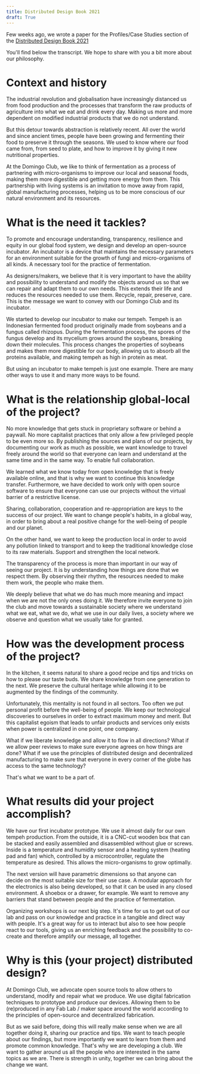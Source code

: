 ```yaml
---
title: Distributed Design Book 2021
draft: True
---
```


Few weeks ago, we wrote a paper for the Profiles/Case Studies section of the [Distributed Design Book 2021](https://distributeddesign.eu/call-for-authors-this-is-distributed-design-book/)

You'll find below the transcript. We hope to share with you a bit more about our philosophy.


# Context and history

The industrial revolution and globalisation have increasingly distanced us from food production and the processes that transform the raw products of agriculture into what we eat and drink every day. Making us more and more dependent on modified industrial products that we do not understand.

But this detour towards abstraction is relatively recent. All over the world and since ancient times, people have been growing and fermenting their food to preserve it through the seasons. We used to know where our food came from, from seed to plate, and how to improve it by giving it new nutritional properties.

At the Domingo Club, we like to think of fermentation as a process of partnering with micro-organisms to improve our local and seasonal foods, making them more digestible and getting more energy from them. This partnership with living systems is an invitation to move away from rapid, global manufacturing processes, helping us to be more conscious of our natural environment and its resources.


# What is the need it tackles?

To promote and encourage understanding, transparency, resilience and equity in our global food system, we design and develop an open-source incubator. An incubator is a device that maintains the necessary parameters for an environment suitable for the growth of fungi and micro-organisms of all kinds. A necessary tool for the practice of fermentation.

As designers/makers, we believe that it is very important to have the ability and possibility to understand and modify the objects around us so that we can repair and adapt them to our own needs. This extends their life and reduces the resources needed to use them. Recycle, repair, preserve, care. This is the message we want to convey with our Domingo Club and its incubator.

We started to develop our incubator to make our tempeh. Tempeh is an Indonesian fermented food product originally made from soybeans and a fungus called rhizopus. During the fermentation process, the spores of the fungus develop and its mycelium grows around the soybeans, breaking down their molecules. This process changes the properties of soybeans and makes them more digestible for our body, allowing us to absorb all the proteins available, and making tempeh as high in protein as meat.

But using an incubator to make tempeh is just one example. There are many other ways to use it and many more ways to be found.


# What is the relationship global-local of the project?

No more knowledge that gets stuck in proprietary software or behind a paywall. No more capitalist practices that only allow a few privileged people to be even more so. By publishing the sources and plans of our projects, by documenting our work as much as possible, we want knowledge to travel freely around the world so that everyone can learn and understand at the same time and in the same way. To enable full collaboration.

We learned what we know today from open knowledge that is freely available online, and that is why we want to continue this knowledge transfer. Furthermore, we have decided to work only with open source software to ensure that everyone can use our projects without the virtual barrier of a restrictive license.

Sharing, collaboration, cooperation and re-appropriation are keys to the success of our project. We want to change people's habits, in a global way, in order to bring about a real positive change for the well-being of people and our planet.

On the other hand, we want to keep the production local in order to avoid any pollution linked to transport and to keep the traditional knowledge close to its raw materials. Support and strengthen the local network.

The transparency of the process is more than important in our way of seeing our project. It is by understanding how things are done that we respect them. By observing their rhythm, the resources needed to make them work, the people who make them.

We deeply believe that what we do has much more meaning and impact when we are not the only ones doing it. We therefore invite everyone to join the club and move towards a sustainable society where we understand what we eat, what we do, what we use in our daily lives, a society where we observe and question what we usually take for granted.


# How was the development process of the project?

In the kitchen, it seems natural to share a good recipe and tips and tricks on how to please our taste buds. We share knowledge from one generation to the next. We preserve the cultural heritage while allowing it to be augmented by the findings of the community.

Unfortunately, this mentality is not found in all sectors. Too often we put personal profit before the well-being of people. We keep our technological discoveries to ourselves in order to extract maximum money and merit. But this capitalist egoism that leads to unfair products and services only exists when power is centralized in one point, one company.

What if we liberate knowledge and allow it to flow in all directions? What if we allow peer reviews to make sure everyone agrees on how things are done? What if we use the principles of distributed design and decentralized manufacturing to make sure that everyone in every corner of the globe has access to the same technology?

That's what we want to be a part of.


# What results did your project accomplish?

We have our first incubator prototype. We use it almost daily for our own tempeh production. From the outside, it is a CNC-cut wooden box that can be stacked and easily assembled and disassembled without glue or screws. Inside is a temperature and humidity sensor and a heating system (heating pad and fan) which, controlled by a microcontroller, regulate the temperature as desired. This allows the micro-organisms to grow optimally.

The next version will have parametric dimensions so that anyone can decide on the most suitable size for their use case. A modular approach for the electronics is also being developed, so that it can be used in any closed environment. A shoebox or a drawer, for example. We want to remove any barriers that stand between people and the practice of fermentation.

Organizing workshops is our next big step. It's time for us to get out of our lab and pass on our knowledge and practice in a tangible and direct way with people. It's a great way for us to interact but also to see how people react to our tools, giving us an enriching feedback and the possibility to co-create and therefore amplify our message, all together.


# Why is this (your project) distributed design?

At Domingo Club, we advocate open source tools to allow others to understand, modify and repair what we produce. We use digital fabrication techniques to prototype and produce our devices. Allowing them to be (re)produced in any Fab Lab / maker space around the world according to the principles of open-source and decentralized fabrication.

But as we said before, doing this will really make sense when we are all together doing it, sharing our practice and tips. We want to teach people about our findings, but more importantly we want to learn from them and promote common knowledge. That's why we are developing a club. We want to gather around us all the people who are interested in the same topics as we are. There is strength in unity, together we can bring about the change we want.
